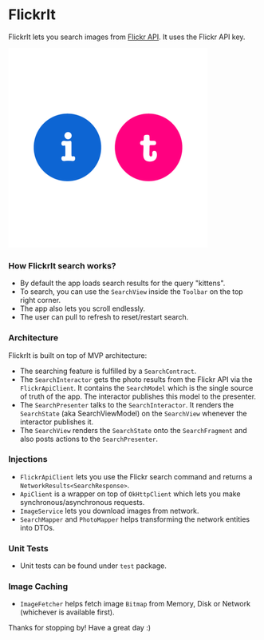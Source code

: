 # FlickrIt

FlickrIt lets you search images from [Flickr API](https://www.flickr.com/services/api/explore/flickr.photos.search). It uses the Flickr API key.

<img src="./README_images/ic_flickr_logo.png" width="400" height="400"/>

### How FlickrIt search works?

- By default the app loads search results for the query "kittens".
- To search, you can use the `SearchView` inside the `Toolbar` on the top right corner.
- The app also lets you scroll endlessly.
- The user can pull to refresh to reset/restart search.

### Architecture

FlickrIt is built on top of MVP architecture:

- The searching feature is fulfilled by a `SearchContract`.
- The `SearchInteractor` gets the photo results from the Flickr API via the `FlickrApiClient`. It contains the `SearchModel` which is the single source of truth of the app. The interactor publishes this model to the presenter.
- The `SearchPresenter` talks to the `SearchInteractor`. It renders the `SearchState` (aka SearchViewModel) on the `SearchView` whenever the interactor publishes it.
- The `SearchView` renders the `SearchState` onto the `SearchFragment` and also posts actions to the `SearchPresenter`.

### Injections

- `FlickrApiClient` lets you use the Flickr search command and returns a `NetworkResults<SearchResponse>`.
- `ApiClient` is a wrapper on top of `OkHttpClient` which lets you make synchronous/asynchronous requests.
- `ImageService` lets you download images from network.
- `SearchMapper` and `PhotoMapper` helps transforming the network entities into DTOs.

### Unit Tests

- Unit tests can be found under `test` package.

### Image Caching

- `ImageFetcher` helps fetch image `Bitmap` from Memory, Disk or Network (whichever is available first).

Thanks for stopping by! Have a great day :)


